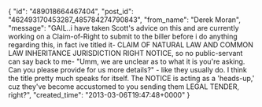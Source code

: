  {
   "id": "489018664467404",
   "post_id": "462493170453287_485784274790843",
   "from_name": "Derek Moran",
   "message": "GAIL..i have taken Scott's advice on this and are currently working on a Claim-of-Right to submit to the biller before i do anything regarding this, in fact ive titled it- CLAIM OF NATURAL LAW AND COMMON LAW INHERITANCE JURISDICTION RIGHT NOTICE, so no public-servant can say back to me- \"Umm, we are unclear as to what it is you're asking. Can you please provide for us more details?\" - like they usually do. I think the title pretty much speaks for itself. The NOTICE is acting as a 'heads-up,' cuz they've become accustomed to you sending them LEGAL TENDER, right?",
   "created_time": "2013-03-06T19:47:48+0000"
 }

